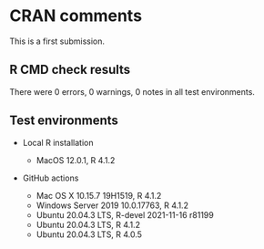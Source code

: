 # CRAN comments

This is a first submission.

## R CMD check results

There were 0 errors, 0 warnings, 0 notes in all test environments.

## Test environments

* Local R installation
    * MacOS 12.0.1, R 4.1.2

* GitHub actions
    * Mac OS X 10.15.7 19H1519, R 4.1.2
    * Windows Server 2019 10.0.17763, R 4.1.2
    * Ubuntu 20.04.3 LTS, R-devel 2021-11-16 r81199
    * Ubuntu 20.04.3 LTS, R 4.1.2
    * Ubuntu 20.04.3 LTS, R 4.0.5

